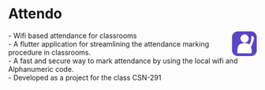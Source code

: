 # Attendo
  <img align = "right" src = "https://github.com/Attendo-App/Attendo/blob/master/assets/images/icon-flat.png" width = 10%>
- Wifi based attendance for classrooms<br>
- A flutter application for streamlining the attendance marking procedure in classrooms. <br>
- A fast and secure way to mark attendance by using the local wifi and Alphanumeric code. <br>
- Developed as a project for the class CSN-291 <br>


